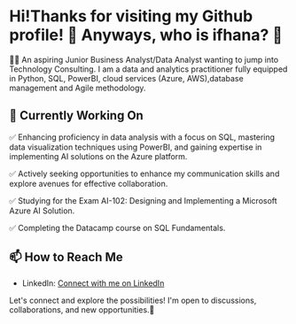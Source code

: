  # Hi!Thanks for visiting my Github profile! 👋 Anyways, who is ifhana? 👀

🙋‍♀️ An aspiring Junior Business Analyst/Data Analyst wanting to jump into Technology Consulting. I am a data and analytics practitioner fully equipped in Python, SQL, PowerBI, cloud services (Azure, AWS),database management and Agile methodology. 

## 🔭 Currently Working On

✅ Enhancing proficiency in data analysis with a focus on SQL, mastering data visualization techniques using PowerBI, and gaining expertise in implementing AI solutions on the Azure platform.

✅ Actively seeking opportunities to enhance my communication skills and explore avenues for effective collaboration.

✅ Studying for the Exam AI-102: Designing and Implementing a Microsoft Azure AI Solution.

✅ Completing the Datacamp course on SQL Fundamentals.


## 📫 How to Reach Me

- LinkedIn: [Connect with me on LinkedIn](https://www.linkedin.com/in/ifarhanah/)

Let's connect and explore the possibilities! I'm open to discussions, collaborations, and new opportunities.🚀
